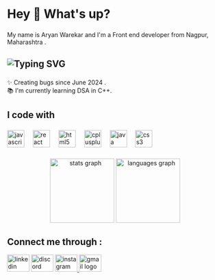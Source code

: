 <h1 align="left">Hey 👋 What's up?</h1>

###

<p align="left">My name is Aryan Warekar and I'm a Front end developer from Nagpur, Maharashtra .</p>

###

<h2 align="left">
  <img src="https://readme-typing-svg.herokuapp.com?font=Fira+Code&size=30&pause=1000&color=F70000&center=false&vCenter=false&width=435&lines=Hi+%F0%9F%91%8B+I'm+Aryan+Warekar;Front-End+Developer;Learning+DSA+in+C%2B%2B" alt="Typing SVG" />
</h2>




###

<p align="left">✨ Creating bugs since June 2024 .<br>📚 I'm currently learning DSA in C++.</p>

###

<h2 align="left">I code with</h2>

###

<div align="left">
  <img src="https://cdn.jsdelivr.net/gh/devicons/devicon/icons/javascript/javascript-original.svg" height="40" alt="javascript logo"  />
  <img width="12" />
  <img src="https://cdn.jsdelivr.net/gh/devicons/devicon/icons/react/react-original.svg" height="40" alt="react logo"  />
  <img width="12" />
  <img src="https://cdn.jsdelivr.net/gh/devicons/devicon/icons/html5/html5-original.svg" height="40" alt="html5 logo"  />
  <img width="12" />
  <img src="https://cdn.jsdelivr.net/gh/devicons/devicon/icons/cplusplus/cplusplus-original.svg" height="40" alt="cplusplus logo"  />
  <img width="12" />
  <img src="https://cdn.jsdelivr.net/gh/devicons/devicon/icons/java/java-original.svg" height="40" alt="java logo"  />
  <img width="12" />
  <img src="https://cdn.jsdelivr.net/gh/devicons/devicon/icons/css3/css3-original.svg" height="40" alt="css3 logo"  />

</div>

###

<div align="center">
  <img src="https://github-readme-stats.vercel.app/api?username=Aryan522-png&hide_title=false&hide_rank=false&show_icons=true&include_all_commits=true&count_private=true&disable_animations=false&theme=dracula&locale=en&hide_border=false&order=1" height="150" alt="stats graph"  />
  <img src="https://github-readme-stats.vercel.app/api/top-langs?username=Aryan522-png&locale=en&hide_title=false&layout=compact&card_width=320&langs_count=5&theme=dracula&hide_border=false&order=2" height="150" alt="languages graph"  />
</div>

###

<div align="left" dispaly:flex flex-direction:row justify-content : space-between >
<h2 align="left">Connect me through :</h2>

  <img src="https://raw.githubusercontent.com/maurodesouza/profile-readme-generator/master/src/assets/icons/social/linkedin/default.svg" width="52" height="40" alt="linkedin logo"   />
  <img src="https://raw.githubusercontent.com/maurodesouza/profile-readme-generator/master/src/assets/icons/social/discord/default.svg" width="52" height="40" alt="discord logo"  />
  <a href="https://www.instagram.com/aryan_18748/"><img src="https://raw.githubusercontent.com/maurodesouza/profile-readme-generator/master/src/assets/icons/social/instagram/default.svg" width="52" height="40" alt="instagram logo"  />
  <a href="mailto:aryanwarekar101@gmail.com"> <img src="https://raw.githubusercontent.com/maurodesouza/profile-readme-generator/master/src/assets/icons/social/gmail/default.svg" width="52" height="40" alt="gmail logo"  /><i class="fas fa-envelope"></i> </a>


</div>

<div align="left" dispaly:flex flex-direction:row justify-content : space-between >



</div>

###
